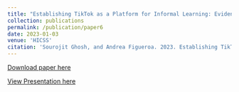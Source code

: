 ```yaml
---
title: "Establishing TikTok as a Platform for Informal Learning: Evidence from Mixed-Methods Analysis of Creators and Viewers"
collection: publications
permalink: /publication/paper6
date: 2023-01-03
venue: 'HICSS'
citation: 'Sourojit Ghosh, and Andrea Figueroa. 2023. Establishing TikTok as a Platform for Informal Learning: Evidence from Mixed-Methods Analysis of Creators and Viewers. In Proceedings of the 56th Hawaii International Conference on System Sciences.'
---
```

[Download paper here](https://sourojitghosh.github.io/files/0237.pdf)

[View Presentation here](https://docs.google.com/presentation/d/1Q2NU9apoEEdybbRLFk0Vo15xIG3Q7GQ7Gnaiy6ZvBlw/edit?usp=sharing)
